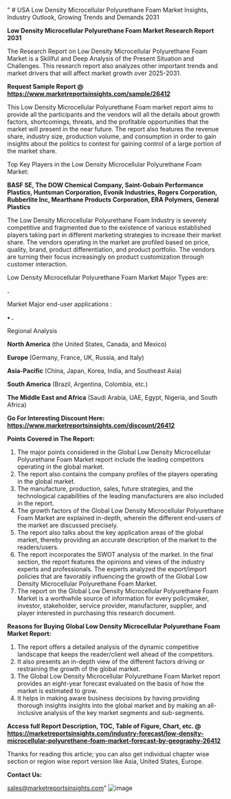 " # USA Low Density Microcellular Polyurethane Foam Market Insights, Industry Outlook, Growing Trends and Demands 2031

<strong>Low Density Microcellular Polyurethane Foam Market Research Report 2031</strong>

The Research Report on Low Density Microcellular Polyurethane Foam Market is a Skillful and Deep Analysis of the Present Situation and Challenges. This research report also analyzes other important trends and market drivers that will affect market growth over 2025-2031.

<strong>Request Sample Report @ <a href=https://www.marketreportsinsights.com/sample/26412>https://www.marketreportsinsights.com/sample/26412</a></strong>

This Low Density Microcellular Polyurethane Foam market report aims to provide all the participants and the vendors will all the details about growth factors, shortcomings, threats, and the profitable opportunities that the market will present in the near future. The report also features the revenue share, industry size, production volume, and consumption in order to gain insights about the politics to contest for gaining control of a large portion of the market share.

Top Key Players in the Low Density Microcellular Polyurethane Foam Market:

<strong>BASF SE, The DOW Chemical Company, Saint-Gobain Performance Plastics, Huntsman Corporation, Evonik Industries, Rogers Corporation, Rubberlite Inc, Mearthane Products Corporation, ERA Polymers, General Plastics</strong>

The Low Density Microcellular Polyurethane Foam Industry is severely competitive and fragmented due to the existence of various established players taking part in different marketing strategies to increase their market share. The vendors operating in the market are profiled based on price, quality, brand, product differentiation, and product portfolio. The vendors are turning their focus increasingly on product customization through customer interaction.

Low Density Microcellular Polyurethane Foam Market Major Types are:

<strong>.</strong>

Market Major end-user applications :

<strong>• .</strong>

Regional Analysis

</u><strong><b>North America</b></strong> (the United States, Canada, and Mexico)

<strong><b>Europe </b></strong>(Germany, France, UK, Russia, and Italy)

<strong><b>Asia-Pacific</b></strong> (China, Japan, Korea, India, and Southeast Asia)

<strong><b>South America</b></strong> (Brazil, Argentina, Colombia, etc.)

<strong><b>The Middle East and Africa</b></strong> (Saudi Arabia, UAE, Egypt, Nigeria, and South Africa)

<strong>Go For Interesting Discount Here: <a href=https://www.marketreportsinsights.com/discount/26412>https://www.marketreportsinsights.com/discount/26412</a></strong>

<strong>Points Covered in The Report:</strong>
<ol>
  <li>The major points considered in the Global Low Density Microcellular Polyurethane Foam Market report include the leading competitors operating in the global market.</li>
  <li>The report also contains the company profiles of the players operating in the global market.</li>
  <li>The manufacture, production, sales, future strategies, and the technological capabilities of the leading manufacturers are also included in the report.</li>
  <li>The growth factors of the Global Low Density Microcellular Polyurethane Foam Market are explained in-depth, wherein the different end-users of the market are discussed precisely.</li>
  <li>The report also talks about the key application areas of the global market, thereby providing an accurate description of the market to the readers/users.</li>
  <li>The report incorporates the SWOT analysis of the market. In the final section, the report features the opinions and views of the industry experts and professionals. The experts analyzed the export/import policies that are favorably influencing the growth of the Global Low Density Microcellular Polyurethane Foam Market.</li>
  <li>The report on the Global Low Density Microcellular Polyurethane Foam Market is a worthwhile source of information for every policymaker, investor, stakeholder, service provider, manufacturer, supplier, and player interested in purchasing this research document.</li>
</ol>
<strong>Reasons for Buying Global Low Density Microcellular Polyurethane Foam Market Report:</strong>

<ol>
  <li>The report offers a detailed analysis of the dynamic competitive landscape that keeps the reader/client well ahead of the competitors.</li>
  <li>It also presents an in-depth view of the different factors driving or restraining the growth of the global market.</li>
  <li>The Global Low Density Microcellular Polyurethane Foam Market report provides an eight-year forecast evaluated on the basis of how the market is estimated to grow.</li>
  <li>It helps in making aware business decisions by having providing thorough insights insights into the global market and by making an all-inclusive analysis of the key market segments and sub-segments.</li>
</ol>
<strong>Access full Report Description, TOC, Table of Figure, Chart, etc. @ <a href=https://marketreportsinsights.com/industry-forecast/low-density-microcellular-polyurethane-foam-market-forecast-by-geography-26412>https://marketreportsinsights.com/industry-forecast/low-density-microcellular-polyurethane-foam-market-forecast-by-geography-26412</a></strong>


Thanks for reading this article; you can also get individual chapter wise section or region wise report version like Asia, United States, Europe.

<strong>Contact Us:</strong>

sales@marketreportsinsights.com"
![image](https://github.com/user-attachments/assets/207aee9b-933e-40a7-9bd0-b2545a1c979e)
